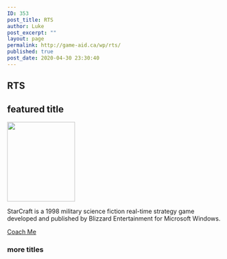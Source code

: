 ```yaml
---
ID: 353
post_title: RTS
author: Luke
post_excerpt: ""
layout: page
permalink: http://game-aid.ca/wp/rts/
published: true
post_date: 2020-04-30 23:30:40
---
```

<h2>RTS</h2>		
			<h2>featured title</h2>		
										<img width="158" height="186" src="http://game-aid.ca/wp/wp-content/uploads/2020/04/download-2.jpg" alt="" />											
		<p>StarCraft is a 1998 military science fiction real-time strategy game developed and published by Blizzard Entertainment for Microsoft Windows.</p>		
			<a href="/wp/fps-coaches" role="button">
						Coach Me
					</a>
			<h3>more titles</h3>		
			<a href="/wp/fps-coaches" role="button">
					</a>
			<a href="/wp/fps-coaches" role="button">
					</a>
			<a href="/wp/fps-coaches" role="button">
					</a>